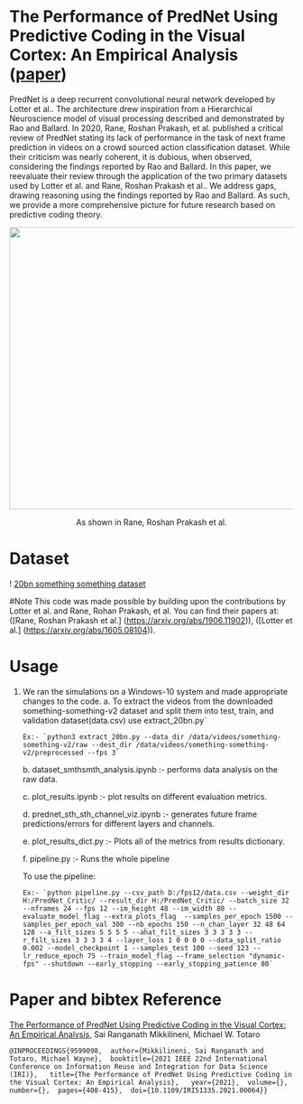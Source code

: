 # The Performance of PredNet Using Predictive Coding in the Visual Cortex: An Empirical Analysis ([paper](https://ieeexplore.ieee.org/document/9599098))
PredNet is a deep recurrent convolutional neural network developed by Lotter et al.. The architecture drew inspiration from a Hierarchical Neuroscience model of visual processing described and demonstrated by Rao and Ballard. In 2020, Rane, Roshan Prakash, et al. published a critical review of PredNet stating its lack of performance in the task of next frame prediction in videos on a crowd sourced action classification dataset. While their criticism was nearly coherent, it is dubious, when observed, considering the findings reported by Rao and Ballard. In this paper, we reevaluate their review through the application of the two primary datasets used by Lotter et al. and Rane, Roshan Prakash et al.. We address gaps, drawing reasoning using the findings reported by Rao and Ballard. As such, we provide a more comprehensive picture for future research based on predictive coding theory.

<p align="center">
  <img width="750" height="500" src="https://github.com/RoshanRane/Predictive-video-classification/blob/master/PredNet_Vanilla.jpg"></img>
</p>
<p align="center">
  As shown in Rane, Roshan Prakash et al.
</p>

# Dataset
! [20bn something something dataset](https://20bn.com/datasets/something-something)

#Note
This code was made possible by building upon the contributions by Lotter et al. and Rane, Rohan Prakash, et al. You can find their papers at: ([Rane, Roshan Prakash et al.] (https://arxiv.org/abs/1906.11902)), ([Lotter et al.] (https://arxiv.org/abs/1605.08104)).
# Usage

1.  We ran the simulations on a Windows-10 system and made appropriate changes to the code.
    a. To extract the videos from the downloaded something-something-v2 dataset and split them into test, train, and validation dataset(data.csv) use extract_20bn.py`  

        Ex:- `python3 extract_20bn.py --data_dir /data/videos/something-something-v2/raw --dest_dir /data/videos/something-something-v2/preprocessed --fps 3`

    b. dataset_smthsmth_analysis.ipynb :- performs data analysis on the raw data.  

    c. plot_results.ipynb :- plot results on different evaluation metrics.  

    d. prednet_sth_sth_channel_viz.ipynb :- generates future frame predictions/errors for different layers and channels.
    
    e. plot_results_dict.py :- Plots all of the metrics from results dictionary.
    
    f. pipeline.py :- Runs the whole pipeline
      
      To use the pipeline:
      
        Ex:- `python pipeline.py --csv_path D:/fps12/data.csv --weight_dir H:/PredNet_Critic/ --result_dir H:/PredNet_Critic/ --batch_size 32 --nframes 24 --fps 12 --im_height 48 --im_width 80 --evaluate_model_flag --extra_plots_flag  --samples_per_epoch 1500 --samples_per_epoch_val 300 --nb_epochs 150 --n_chan_layer 32 48 64 128 --a_filt_sizes 5 5 5 5 --ahat_filt_sizes 3 3 3 3 3 --r_filt_sizes 3 3 3 3 4 --layer_loss 1 0 0 0 0 --data_split_ratio 0.002 --model_checkpoint 1 --samples_test 100 --seed 123 --lr_reduce_epoch 75 --train_model_flag --frame_selection "dynamic-fps" --shutdown --early_stopping --early_stopping_patience 80`
  

# Paper and bibtex Reference
[The Performance of PredNet Using Predictive Coding in the Visual Cortex: An Empirical Analysis](https://ieeexplore-ieee-org.ezproxyprod.ucs.louisiana.edu/stamp/stamp.jsp?tp=&arnumber=9599098), Sai Ranganath Mikkilineni, Michael W. Totaro
```
@INPROCEEDINGS{9599098,  author={Mikkilineni, Sai Ranganath and Totaro, Michael Wayne},  booktitle={2021 IEEE 22nd International Conference on Information Reuse and Integration for Data Science (IRI)},   title={The Performance of PredNet Using Predictive Coding in the Visual Cortex: An Empirical Analysis},   year={2021},  volume={},  number={},  pages={408-415},  doi={10.1109/IRI51335.2021.00064}}
```
